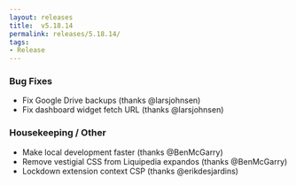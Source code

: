 ```yaml
---
layout: releases
title:  v5.18.14
permalink: releases/5.18.14/
tags:
- Release
---
```


### Bug Fixes

- Fix Google Drive backups (thanks @larsjohnsen)
- Fix dashboard widget fetch URL (thanks @larsjohnsen)

### Housekeeping / Other

- Make local development faster (thanks @BenMcGarry)
- Remove vestigial CSS from Liquipedia expandos (thanks @BenMcGarry)
- Lockdown extension context CSP (thanks @erikdesjardins)
